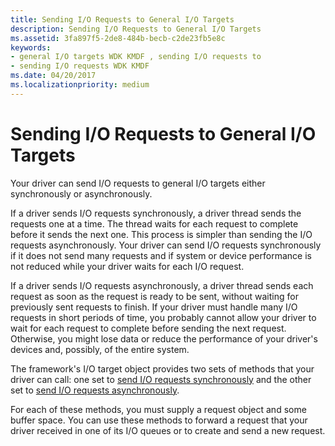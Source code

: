 ```yaml
---
title: Sending I/O Requests to General I/O Targets
description: Sending I/O Requests to General I/O Targets
ms.assetid: 3fa897f5-2de8-484b-becb-c2de23fb5e8c
keywords:
- general I/O targets WDK KMDF , sending I/O requests to
- sending I/O requests WDK KMDF
ms.date: 04/20/2017
ms.localizationpriority: medium
---
```


# Sending I/O Requests to General I/O Targets





Your driver can send I/O requests to general I/O targets either synchronously or asynchronously.

If a driver sends I/O requests synchronously, a driver thread sends the requests one at a time. The thread waits for each request to complete before it sends the next one. This process is simpler than sending the I/O requests asynchronously. Your driver can send I/O requests synchronously if it does not send many requests and if system or device performance is not reduced while your driver waits for each I/O request.

If a driver sends I/O requests asynchronously, a driver thread sends each request as soon as the request is ready to be sent, without waiting for previously sent requests to finish. If your driver must handle many I/O requests in short periods of time, you probably cannot allow your driver to wait for each request to complete before sending the next request. Otherwise, you might lose data or reduce the performance of your driver's devices and, possibly, of the entire system.

The framework's I/O target object provides two sets of methods that your driver can call: one set to [send I/O requests synchronously](sending-i-o-requests-synchronously.md) and the other set to [send I/O requests asynchronously](sending-i-o-requests-asynchronously.md).

For each of these methods, you must supply a request object and some buffer space. You can use these methods to forward a request that your driver received in one of its I/O queues or to create and send a new request.

 

 





